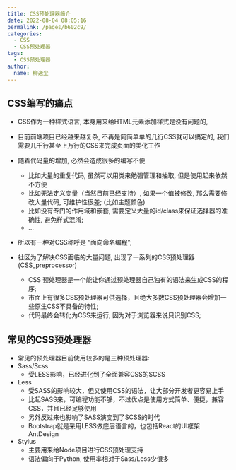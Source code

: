 ```yaml
---
title: CSS预处理器简介
date: 2022-08-04 08:05:16
permalink: /pages/b602c9/
categories:
  - CSS
  - CSS预处理器
tags:
  - CSS预处理器
author: 
  name: 柳逸尘
---
```


## CSS编写的痛点

- CSS作为一种样式语言, 本身用来给HTML元素添加样式是没有问题的,

- 目前前端项目已经越来越复杂, 不再是简简单单的几行CSS就可以搞定的, 我们需要几千行甚至上万行的CSS来完成页面的美化工作
- 随着代码量的增加, 必然会造成很多的编写不便
  - 比如大量的重复代码, 虽然可以用类来勉强管理和抽取, 但是使用起来依然不方便
  - 比如无法定义变量（当然目前已经支持）, 如果一个值被修改, 那么需要修改大量代码, 可维护性很差; (比如主题颜色)
  - 比如没有专门的作用域和嵌套, 需要定义大量的id/class来保证选择器的准确性, 避免样式混淆;
  - ...
- 所以有一种对CSS称呼是 “面向命名编程”;
- 社区为了解决CSS面临的大量问题, 出现了一系列的CSS预处理器(CSS_preprocessor)
  - CSS 预处理器是一个能让你通过预处理器自己独有的语法来生成CSS的程序;
  - 市面上有很多CSS预处理器可供选择，且绝大多数CSS预处理器会增加一些原生CSS不具备的特性;
  - 代码最终会转化为CSS来运行, 因为对于浏览器来说只识别CSS;



## 常见的CSS预处理器

- 常见的预处理器目前使用较多的是三种预处理器:
- Sass/Scss
  - 受LESS影响，已经进化到了全面兼容CSS的SCSS
- Less
  - 受SASS的影响较大，但又使用CSS的语法，让大部分开发者更容易上手
  - 比起SASS来，可编程功能不够，不过优点是使用方式简单、便捷，兼容CSS，并且已经足够使用
  - 另外反过来也影响了SASS演变到了SCSS的时代
  - Bootstrap就是采用LESS做底层语言的，也包括React的UI框架AntDesign
- Stylus
  - 主要用来给Node项目进行CSS预处理支持
  - 语法偏向于Python, 使用率相对于Sass/Less少很多
